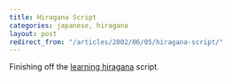 ```yaml
---
title: Hiragana Script
categories: japanese, hiragana
layout: post
redirect_from: "/articles/2002/06/05/hiragana-script/"
---
```

Finishing off the [learning hiragana](http://quiz.kumo.it/hiragana) script.

